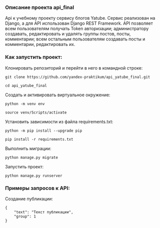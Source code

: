 ### Описание проекта api_final

Api к учебному проекту сервису блогов Yatube. Сервис реализован на Django, а для API использован Django REST Framework. API позволяет всем пользователям получать Token авторизации; администратору создавать, редактировать и удалять группы постов, посты, комментарии; всем остальным пользователям создавать посты и комментарии, редактировать их. 

### Как запустить проект:

Клонировать репозиторий и перейти в него в командной строке:

```
git clone https://github.com/yandex-praktikum/api_yatube_final.git
```

```
cd api_yatube_final
```

Cоздать и активировать виртуальное окружение:

```
python -m venv env
```

```
source venv/Scripts/activate
```

Установить зависимости из файла requirements.txt:

```
python -m pip install --upgrade pip
```

```
pip install -r requirements.txt
```

Выполнить миграции:

```
python manage.py migrate
```

Запустить проект:

```
python manage.py runserver
```

### Примеры запросов к API:

Создание публикации:

```
{
    "text": "Текст публикации",
    "group": 1
} 
